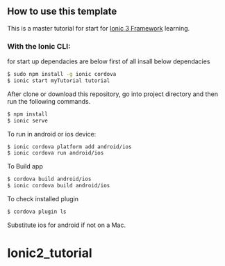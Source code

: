 ## How to use this template

This is a master tutorial for start for [Ionic 3 Framework](http://ionicframework.com/docs/) learning.

### With the Ionic CLI:

for start up dependacies are below  first of all insall below dependacies

```bash
$ sudo npm install -g ionic cordova
$ ionic start myTutorial tutorial
```

After clone or download this repository, go into project directory and then run the following commands.

```bash
$ npm install
$ ionic serve
```

To run in android or ios device:

```bash
$ ionic cordova platform add android/ios
$ ionic cordova run android/ios
```

To Build app
```bash
$ cordova build android/ios
$ ionic cordova build android/ios
```

To check installed plugin  

```bash
$ cordova plugin ls
```

Substitute ios for android if not on a Mac.
# Ionic2_tutorial
